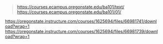 > https://courses.ecampus.oregonstate.edu/ba101/text/
> https://courses.ecampus.oregonstate.edu/ba101/01/

https://oregonstate.instructure.com/courses/1625694/files/66981741/download?wrap=1
https://oregonstate.instructure.com/courses/1625694/files/66981739/download?wrap=1
